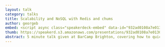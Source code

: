 ```yaml
---
layout: talk
category: talks
title: Scalability and NoSQL with Redis and chums
author: georgeb
embed: <script async class="speakerdeck-embed" data-id="932ad0108a7e0130968222000a1c84b1" data-ratio="1.33333333333333" src="//speakerdeck.com/assets/embed.js"></script>
thumb: https://speakerd.s3.amazonaws.com/presentations/932ad0108a7e0130968222000a1c84b1/thumb_slide_0.jpg
abstract: 5 minute talk given at BarCamp Brighton, covering how to quickly build a twitter clone with Sinatra&nbsp;and&nbsp;Redis.
---
```


